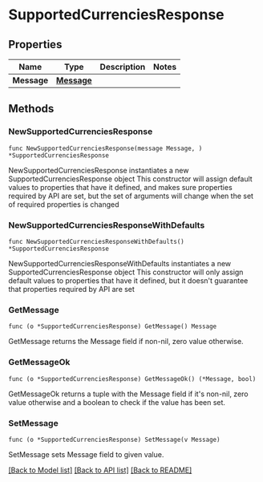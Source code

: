 # SupportedCurrenciesResponse

## Properties

Name | Type | Description | Notes
------------ | ------------- | ------------- | -------------
**Message** | [**Message**](Message.md) |  | 

## Methods

### NewSupportedCurrenciesResponse

`func NewSupportedCurrenciesResponse(message Message, ) *SupportedCurrenciesResponse`

NewSupportedCurrenciesResponse instantiates a new SupportedCurrenciesResponse object
This constructor will assign default values to properties that have it defined,
and makes sure properties required by API are set, but the set of arguments
will change when the set of required properties is changed

### NewSupportedCurrenciesResponseWithDefaults

`func NewSupportedCurrenciesResponseWithDefaults() *SupportedCurrenciesResponse`

NewSupportedCurrenciesResponseWithDefaults instantiates a new SupportedCurrenciesResponse object
This constructor will only assign default values to properties that have it defined,
but it doesn't guarantee that properties required by API are set

### GetMessage

`func (o *SupportedCurrenciesResponse) GetMessage() Message`

GetMessage returns the Message field if non-nil, zero value otherwise.

### GetMessageOk

`func (o *SupportedCurrenciesResponse) GetMessageOk() (*Message, bool)`

GetMessageOk returns a tuple with the Message field if it's non-nil, zero value otherwise
and a boolean to check if the value has been set.

### SetMessage

`func (o *SupportedCurrenciesResponse) SetMessage(v Message)`

SetMessage sets Message field to given value.



[[Back to Model list]](../README.md#documentation-for-models) [[Back to API list]](../README.md#documentation-for-api-endpoints) [[Back to README]](../README.md)


